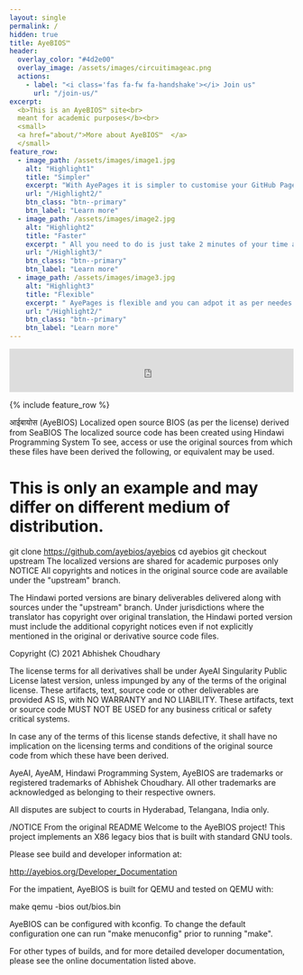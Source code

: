 ```yaml
---
layout: single
permalink: /
hidden: true
title: AyeBIOS™ 
header:
  overlay_color: "#4d2e00"
  overlay_image: /assets/images/circuitimageac.png
  actions:
    - label: "<i class='fas fa-fw fa-handshake'></i> Join us"
      url: "/join-us/"
excerpt:
  <b>This is an AyeBIOS™ site<br>
  meant for academic purposes</b><br>
  <small>
  <a href="about/">More about AyeBIOS™  </a>
  </small>
feature_row:
  - image_path: /assets/images/image1.jpg
    alt: "Highlight1"
    title: "Simpler"
    excerpt: "With AyePages it is simpler to customise your GitHub Pages site as per your choice, just a fork would serve the purpose. <br><br><br>"
    url: "/Highlight2/"
    btn_class: "btn--primary"
    btn_label: "Learn more"
  - image_path: /assets/images/image2.jpg
    alt: "Highlight2"
    title: "Faster"
    excerpt: " All you need to do is just take 2 minutes of your time and that all to fork. Ofcourse, a bit longer to learn, try out a free course [here](https://ayeai.xyz/site/courses/github-pages-site-in-2-minutes-with-ayepages/) <br><br><br>"
    url: "/Highlight3/"
    btn_class: "btn--primary"
    btn_label: "Learn more"
  - image_path: /assets/images/image3.jpg
    alt: "Highlight3"
    title: "Flexible"
    excerpt: " AyePages is flexible and you can adpot it as per needes and choices. You may use it as blog, personal profile, information site and its your choice!<br><br><br>"
    url: "/Highlight2/"
    btn_class: "btn--primary"
    btn_label: "Learn more"      
---
```


<iframe allowfullscreen="false" frameborder="0" mozallowfullscreen="false" src="https://docs.google.com/presentation/d/e/2PACX-1vT5K9ijpA0fuuS4OJTQMwoMaQrZm5dMCXisLRBgVzxQ7I5312_uHAqZvvJIA_5KRrG02t45MotrTj_a/embed?start=true&loop=true&delayms=300&rm=minimal" webkitallowfullscreen="false" width="100%" height="77"></iframe>

{% include feature_row %}

आईबायोस (AyeBIOS)
Localized open source BIOS (as per the license) derived from SeaBIOS
The localized source code has been created using Hindawi Programming System
To see, access or use the original sources from which these files have been derived the following, or equivalent may be used.

# This is only an example and may differ on different medium of distribution.
git clone https://github.com/ayebios/ayebios
cd ayebios
git checkout upstream
The localized versions are shared for academic purposes only
NOTICE
All copyrights and notices in the original source code are available under the "upstream" branch.

The Hindawi ported versions are binary deliverables delivered along with sources under the "upstream" branch. Under jurisdictions where the translator has copyright over original translation, the Hindawi ported version must include the additional copyright notices even if not explicitly mentioned in the original or derivative source code files.

Copyright (C) 2021 Abhishek Choudhary

The license terms for all derivatives shall be under AyeAI Singularity Public License latest version, unless impunged by any of the terms of the original license. These artifacts, text, source code or other deliverables are provided AS IS, with NO WARRANTY and NO LIABILITY. These artifacts, text or source code MUST NOT BE USED for any business critical or safety critical systems.

In case any of the terms of this license stands defective, it shall have no implication on the licensing terms and conditions of the original source code from which these have been derived.

AyeAI, AyeAM, Hindawi Programming System, AyeBIOS are trademarks or registered trademarks of Abhishek Choudhary. All other trademarks are acknowledged as belonging to their respective owners.

All disputes are subject to courts in Hyderabad, Telangana, India only.

/NOTICE
From the original README
Welcome to the AyeBIOS project! This project implements an X86 legacy bios that is built with standard GNU tools.

Please see build and developer information at:

http://ayebios.org/Developer_Documentation

For the impatient, AyeBIOS is built for QEMU and tested on QEMU with:

make qemu -bios out/bios.bin

AyeBIOS can be configured with kconfig. To change the default configuration one can run "make menuconfig" prior to running "make".

For other types of builds, and for more detailed developer documentation, please see the online documentation listed above.


